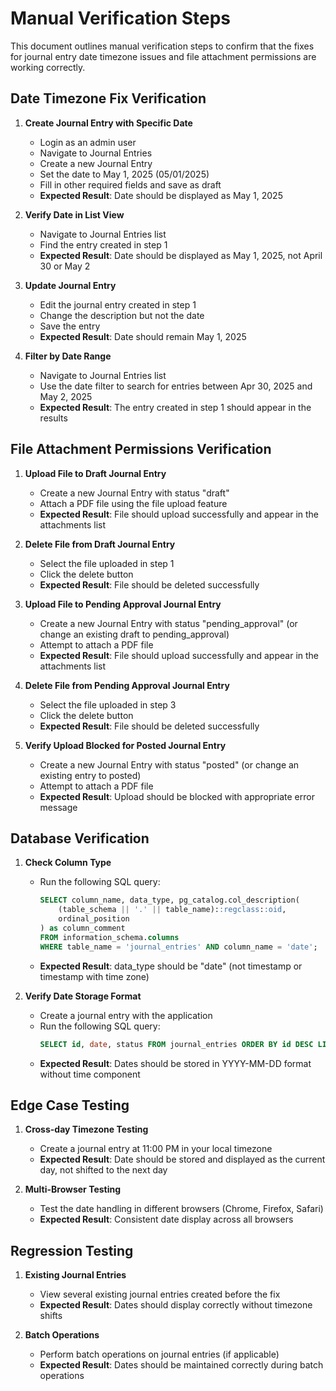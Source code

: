 # Manual Verification Steps

This document outlines manual verification steps to confirm that the fixes for journal entry date timezone issues and file attachment permissions are working correctly.

## Date Timezone Fix Verification

1. **Create Journal Entry with Specific Date**
   - Login as an admin user
   - Navigate to Journal Entries
   - Create a new Journal Entry
   - Set the date to May 1, 2025 (05/01/2025)
   - Fill in other required fields and save as draft
   - **Expected Result**: Date should be displayed as May 1, 2025

2. **Verify Date in List View**
   - Navigate to Journal Entries list
   - Find the entry created in step 1
   - **Expected Result**: Date should be displayed as May 1, 2025, not April 30 or May 2

3. **Update Journal Entry**
   - Edit the journal entry created in step 1
   - Change the description but not the date
   - Save the entry
   - **Expected Result**: Date should remain May 1, 2025

4. **Filter by Date Range**
   - Navigate to Journal Entries list
   - Use the date filter to search for entries between Apr 30, 2025 and May 2, 2025
   - **Expected Result**: The entry created in step 1 should appear in the results

## File Attachment Permissions Verification

1. **Upload File to Draft Journal Entry**
   - Create a new Journal Entry with status "draft"
   - Attach a PDF file using the file upload feature
   - **Expected Result**: File should upload successfully and appear in the attachments list

2. **Delete File from Draft Journal Entry**
   - Select the file uploaded in step 1
   - Click the delete button
   - **Expected Result**: File should be deleted successfully

3. **Upload File to Pending Approval Journal Entry**
   - Create a new Journal Entry with status "pending_approval" (or change an existing draft to pending_approval)
   - Attempt to attach a PDF file
   - **Expected Result**: File should upload successfully and appear in the attachments list

4. **Delete File from Pending Approval Journal Entry**
   - Select the file uploaded in step 3
   - Click the delete button
   - **Expected Result**: File should be deleted successfully

5. **Verify Upload Blocked for Posted Journal Entry**
   - Create a new Journal Entry with status "posted" (or change an existing entry to posted)
   - Attempt to attach a PDF file
   - **Expected Result**: Upload should be blocked with appropriate error message

## Database Verification

1. **Check Column Type**
   - Run the following SQL query:
     ```sql
     SELECT column_name, data_type, pg_catalog.col_description(
         (table_schema || '.' || table_name)::regclass::oid, 
         ordinal_position
     ) as column_comment
     FROM information_schema.columns
     WHERE table_name = 'journal_entries' AND column_name = 'date';
     ```
   - **Expected Result**: data_type should be "date" (not timestamp or timestamp with time zone)

2. **Verify Date Storage Format**
   - Create a journal entry with the application
   - Run the following SQL query:
     ```sql
     SELECT id, date, status FROM journal_entries ORDER BY id DESC LIMIT 5;
     ```
   - **Expected Result**: Dates should be stored in YYYY-MM-DD format without time component

## Edge Case Testing

1. **Cross-day Timezone Testing**
   - Create a journal entry at 11:00 PM in your local timezone
   - **Expected Result**: Date should be stored and displayed as the current day, not shifted to the next day

2. **Multi-Browser Testing**
   - Test the date handling in different browsers (Chrome, Firefox, Safari)
   - **Expected Result**: Consistent date display across all browsers

## Regression Testing

1. **Existing Journal Entries**
   - View several existing journal entries created before the fix
   - **Expected Result**: Dates should display correctly without timezone shifts

2. **Batch Operations**
   - Perform batch operations on journal entries (if applicable)
   - **Expected Result**: Dates should be maintained correctly during batch operations